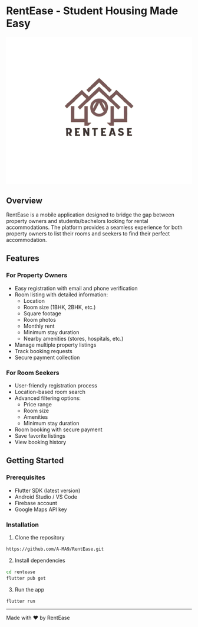 # RentEase - Student Housing Made Easy

![RentEase Logo](assets/image.png)

## Overview

RentEase is a mobile application designed to bridge the gap between property owners and students/bachelors looking for rental accommodations. The platform provides a seamless experience for both property owners to list their rooms and seekers to find their perfect accommodation.

## Features

### For Property Owners

- Easy registration with email and phone verification
- Room listing with detailed information:
  - Location
  - Room size (1BHK, 2BHK, etc.)
  - Square footage
  - Room photos
  - Monthly rent
  - Minimum stay duration
  - Nearby amenities (stores, hospitals, etc.)
- Manage multiple property listings
- Track booking requests
- Secure payment collection

### For Room Seekers

- User-friendly registration process
- Location-based room search
- Advanced filtering options:
  - Price range
  - Room size
  - Amenities
  - Minimum stay duration
- Room booking with secure payment
- Save favorite listings
- View booking history

## Getting Started

### Prerequisites

- Flutter SDK (latest version)
- Android Studio / VS Code
- Firebase account
- Google Maps API key

### Installation

1. Clone the repository

```bash
https://github.com/A-MA9/RentEase.git
```

2. Install dependencies

```bash
cd rentease
flutter pub get
```

3. Run the app

```bash
flutter run
```

---

Made with ❤️ by RentEase
